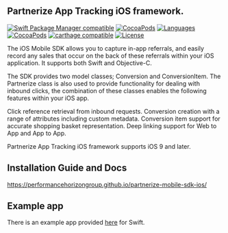 
## Partnerize App Tracking iOS framework.

[![Swift Package Manager compatible](https://img.shields.io/badge/Swift_Package_Manager-compatible-brightgreen?style=flat-square)](https://github.com/PerformanceHorizonGroup/partnerize-mobile-sdk-ios-spm)
[![CocoaPods](https://img.shields.io/badge/platform-ios-orange.svg)](https://cocoapods.org/pods/Partnerize)
[![Languages](https://img.shields.io/badge/languages-ObjC%20%7C%20%20Swift-orange.svg?maxAge=2592000)](https://github.com/PerformanceHorizonGroup/partnerize-mobile-sdk-ios)
[![CocoaPods](https://img.shields.io/badge/pod-1.1.1-blue.svg)](https://cocoapods.org/pods/Partnerize)
[![carthage compatible](https://img.shields.io/badge/Carthage-compatible-brightgreen.svg)](https://github.com/Carthage/Carthage)
[![License](https://img.shields.io/badge/License-Apache%202.0-blue.svg)](https://github.com/PerformanceHorizonGroup/partnerize-mobile-sdk-ios/blob/master/LICENSE)

The iOS Mobile SDK allows you to capture in-app referrals, and easily record any sales that occur on the back of these referrals within your iOS application. It supports both Swift and Objective-C.

The SDK provides two model classes; Conversion and ConversionItem. The Partnerize class is also used to provide functionality for dealing with inbound clicks, the combination of these classes enables the following features within your iOS app.

Click reference retrieval from inbound requests.
Conversion creation with a range of attributes including custom metadata.
Conversion item support for accurate shopping basket representation.
Deep linking support for Web to App and App to App.

Partnerize App Tracking iOS framework supports iOS 9 and later.


## Installation Guide and Docs
https://performancehorizongroup.github.io/partnerize-mobile-sdk-ios/


## Example app
There is an example app provided [here](https://github.com/PerformanceHorizonGroup/partnerize-mobile-sdk-ios/tree/master/SampleCode) for Swift.
